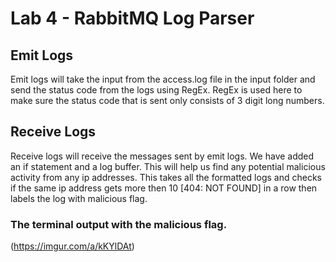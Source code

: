 # Lab 4 - RabbitMQ Log Parser

## Emit Logs

Emit logs will take the input from the access.log file in the input folder and send the status code from the logs using RegEx.
RegEx is used here to make sure the status code that is sent only consists of 3 digit long numbers.

## Receive Logs

Receive logs will receive the messages sent by emit logs.
We have added an if statement and a log buffer. This will help us find any potential malicious activity from any ip addresses. This takes all the formatted logs and checks if the same ip address gets more then 10 [404: NOT FOUND] in a row then labels the log with malicious flag.

### The terminal output with the malicious flag.

(https://imgur.com/a/kKYlDAt)
